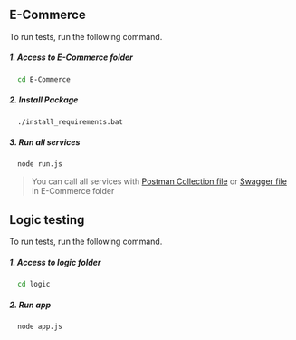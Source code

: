 ## E-Commerce
To run tests, run the following command.
##### 1. Access to E-Commerce folder
```bash
  cd E-Commerce
```
##### 2. Install Package 
```bash
  ./install_requirements.bat
```
##### 3. Run all services
```bash
  node run.js
```
> You can call all services with [Postman Collection file](https://github.com/PongsakornNaklang/neversitup-test/blob/main/E-Commerce/E-Commerce.postman_collection.json) or [Swagger file](https://github.com/PongsakornNaklang/neversitup-test/blob/main/E-Commerce/swagger.yaml) in E-Commerce folder


## Logic testing
To run tests, run the following command.
##### 1. Access to logic folder
```bash
  cd logic
```
##### 2. Run app
```bash
  node app.js
```
